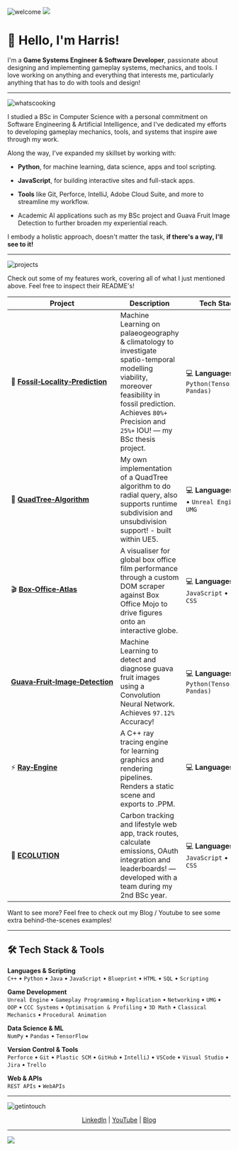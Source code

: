 
![welcome](https://github.com/user-attachments/assets/7b38fc78-cbf9-4e0b-9272-a3478420c3f5)
![](https://komarev.com/ghpvc/?username=PrimalRex&color=blueviolet)

# 👋 Hello, I'm Harris!

I'm a **Game Systems Engineer & Software Developer**, passionate about designing and implementing gameplay systems, mechanics, and tools. I love working on anything and everything that interests me, particularly anything that has to do with tools and design!

---

![whatscooking](https://github.com/user-attachments/assets/3f436d68-90e8-4718-8116-09f58ebf29d4)

I studied a BSc in Computer Science with a personal commitment on Software Engineering & Artificial Intelligence, and I've dedicated my efforts to developing gameplay mechanics, tools, and systems that inspire awe through my work.

Along the way, I’ve expanded my skillset by working with:

- **Python**, for machine learning, data science, apps and tool scripting.

- **JavaScript**, for building interactive sites and full-stack apps.

- **Tools** like Git, Perforce, IntelliJ, Adobe Cloud Suite, and more to streamline my workflow.
  
- Academic AI applications such as my BSc project and Guava Fruit Image Detection to further broaden my experiential reach.
  
I embody a holistic approach, doesn't matter the task, **if there's a way, I'll see to it!**



---



![projects](https://github.com/user-attachments/assets/9dc89420-e6ee-401c-87f5-58f81ef76be2)

Check out some of my features work, covering all of what I just mentioned above. Feel free to inspect their README's!

| Project| Description | Tech Stack |
|----------------------------|-------------|------------|
| 🦖 [**Fossil&#x2011;Locality&#x2011;Prediction**](https://github.com/PrimalRex/Fossil-Locality-Prediction) | Machine Learning on palaeogeography & climatology to investigate spatio-temporal modelling viability, moreover feasibility in fossil prediction. Achieves `80%+` Precision and `25%+` IOU! — my BSc thesis project. | 💻 **Languages:** `Python(Tensorflow, Pandas)`|
| 🌴 [**QuadTree&#x2011;Algorithm**](https://github.com/PrimalRex/QuadTree--UE5) | My own implementation of a QuadTree algorithm to do radial query, also supports runtime subdivision and unsubdivision support! - built within UE5. | 💻 **Languages:** `C++` • `Unreal Engine UMG` |
| 🎬 [**Box&#x2011;Office&#x2011;Atlas**](https://github.com/PrimalRex/Box-Office-Atlas) | A visualiser for global box office film performance through a custom DOM scraper against Box Office Mojo to drive figures onto an interactive globe. | 💻 **Languages:** `JavaScript` • `EJS` • `CSS` |
| [**Guava&#x2011;Fruit&#x2011;Image&#x2011;Detection**](https://github.com/PrimalRex/GuavaFruitDetection) | Machine Learning to detect and diagnose guava fruit images using a Convolution Neural Network. Achieves `97.12%` Accuracy! | 💻 **Languages:** `Python(Tensorflow, Pandas)`|
| ⚡ [**Ray&#x2011;Engine**](https://github.com/PrimalRex/Ray-Engine) | A C++ ray tracing engine for learning graphics and rendering pipelines. Renders a static scene and exports to .PPM. | 💻 **Languages:** `C++` |
| 🌿 [**ECOLUTION**](https://github.com/Ctrl-Alt-Defeat-24/ECOLUTION) | Carbon tracking and lifestyle web app, track routes, calculate emissions, OAuth integration and leaderboards! — developed with a team during my 2nd BSc year. | 💻 **Languages:** `JavaScript` • `EJS` • `CSS`|

Want to see more? Feel free to check out my Blog / Youtube to see some extra behind-the-scenes examples!

---

## 🛠 Tech Stack & Tools

**Languages & Scripting**  
`C++` • `Python` • `Java` • `JavaScript` • `Blueprint` • `HTML` • `SQL` • `Scripting`

**Game Development**  
`Unreal Engine` • `Gameplay Programming` • `Replication` • `Networking` • `UMG` • `OOP` • `CCC Systems` • `Optimisation & Profiling` • `3D Math` • `Classical Mechanics` • `Procedural Animation`

**Data Science & ML**  
`NumPy` • `Pandas` • `TensorFlow`

**Version Control & Tools**  
`Perforce` • `Git` • `Plastic SCM` • `GitHub` • `IntelliJ` • `VSCode` • `Visual Studio` • `Jira` • `Trello`

**Web & APIs**  
`REST APIs` • `WebAPIs`

---

![getintouch](https://github.com/user-attachments/assets/3499b102-2e7d-4204-8f5d-3620e513fcbf)



<p align="center">
  <a href="https://www.linkedin.com/in/harris-barra-a8b688231/">LinkedIn</a> |
  <a href="https://www.youtube.com/@THEPRIMALREX">YouTube</a> |
  <a href="https://harrisbarra.medium.com">Blog</a>
</p>

---


![](https://readme-typing-svg.herokuapp.com/?lines=Thanks+for+reading!;Feel+free+to+explore+my+work+and+don't+hesitate+to+reach+out+if+you+have+any+questions!&font=Helvetica%20Code¢er=true&width=1080&height=50)
